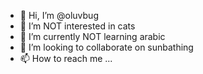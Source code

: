 - 👋 Hi, I’m @oluvbug
- 👀 I’m NOT interested in cats
- 🌱 I’m currently NOT learning arabic
- 💞️ I’m looking to collaborate on sunbathing
- 📫 How to reach me ...

<!---
oluvbug/oluvbug is a ✨ special ✨ repository because its `README.md` (this file) appears on your GitHub profile.
--->
